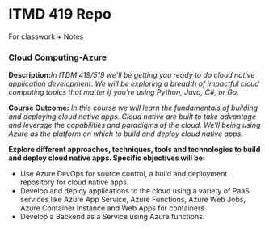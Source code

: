 # ITMD 419 Repo
For classwork + Notes

### Cloud Computing-Azure

**Description:**_In ITDM 419/519 we’ll be getting you ready to do cloud native application development.  We will be exploring a breadth of impactful cloud computing topics that matter if you're using Python, Java, C#, or Go._  

**Course Outcome:** _In this course we will learn the fundamentals of building and deploying cloud native apps.  Cloud native are built to take advantage and leverage the capabilities and paradigms of the cloud.  We’ll being using Azure as the platform on which to build and deploy cloud native apps._ 

**Explore different approaches, techniques, tools and technologies to build and deploy cloud native apps. Specific objectives will be:**
* Use Azure DevOps for source control, a build and deployment repository for cloud native apps.
* Develop and deploy applications to the cloud using a variety of PaaS services like Azure App Service, Azure Functions, Azure Web Jobs, Azure Container Instance and Web Apps for containers
* Develop a Backend as a Service using Azure functions.
